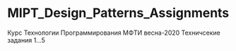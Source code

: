 # MIPT_Design_Patterns_Assignments
Курс Технологии Программирования МФТИ весна-2020
Техничсекие задания 1...5
